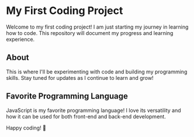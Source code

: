 # My First Coding Project

Welcome to my first coding project! I am just starting my journey in learning how to code. This repository will document my progress and learning experience.

## About
This is where I'll be experimenting with code and building my programming skills. Stay tuned for updates as I continue to learn and grow!

## Favorite Programming Language
JavaScript is my favorite programming language! I love its versatility and how it can be used for both front-end and back-end development.

Happy coding! 🚀 